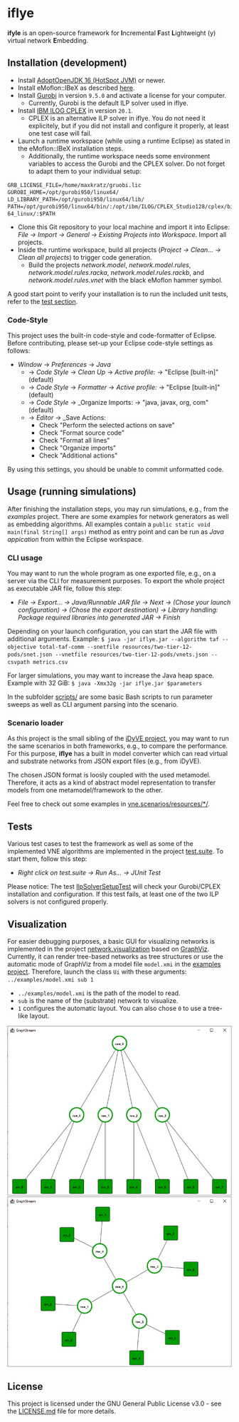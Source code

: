 # iflye

**ifyle** is an open-source framework for **I**ncremental **F**ast **L**ightweight (y) virtual network **E**mbedding.


## Installation (development)

* Install [AdoptOpenJDK 16 (HotSpot JVM)](https://adoptopenjdk.net/releases.html?variant=openjdk16&jvmVariant=hotspot) or newer.
* Install eMoflon::IBeX as described [here](https://github.com/eMoflon/emoflon-ibex#how-to-develop).
* Install [Gurobi](https://www.gurobi.com/) in version `9.5.0` and activate a license for your computer.
    * Currently, Gurobi is the default ILP solver used in iflye.
* Install [IBM ILOG CPLEX](https://www.ibm.com/products/ilog-cplex-optimization-studio) in version `20.1`.
    * CPLEX is an alternative ILP solver in iflye. You do not need it explicitely, but if you did not install and configure it properly, at least one test case will fail.
* Launch a runtime workspace (while using a runtime Eclipse) as stated in the eMoflon::IBeX installation steps.
    * Additionally, the runtime workspace needs some environment variables to access the Gurobi and the CPLEX solver. Do not forget to adapt them to your individual setup:
```
GRB_LICENSE_FILE=/home/maxkratz/gruobi.lic
GUROBI_HOME=/opt/gurobi950/linux64/
LD_LIBRARY_PATH=/opt/gurobi950/linux64/lib/
PATH=/opt/gurobi950/linux64/bin/:/opt/ibm/ILOG/CPLEX_Studio128/cplex/bin/x86-64_linux/:$PATH
```
* Clone this Git repository to your local machine and import it into Eclipse: *File -> Import -> General -> Existing Projects into Workspace*. Import all projects.
* Inside the runtime workspace, build all projects (*Project -> Clean... -> Clean all projects*) to trigger code generation.
    * Build the projects *network.model*, *network.model.rules*, *network.model.rules.racka*, *network.model.rules.rackb*, and *network.model.rules.vnet* with the black eMoflon hammer symbol.

A good start point to verify your installation is to run the included unit tests, refer to the [test section](#tests).

### Code-Style

This project uses the built-in code-style and code-formatter of Eclipse.
Before contributing, please set-up your Eclipse code-style settings as follows:

* _Window_ -> _Preferences_ -> _Java_ 
    * -> _Code Style_ -> _Clean Up_ -> _Active profile:_ -> "Eclipse [built-in]" (default)
    * -> _Code Style_ -> _Formatter_ -> _Active profile:_ -> "Eclipse [built-in]" (default)
    * -> _Code Style_ -> _Organize Imports: -> "java, javax, org, com" (default)
    * -> _Editor_ -> _Save Actions:
        * Check "Perform the selected actions on save"
        * Check "Format source code"
        * Check "Format all lines"
        * Check "Organize imports"
        * Check "Additional actions"

By using this settings, you should be unable to commit unformatted code.


## Usage (running simulations)

After finishing the installation steps, you may run simulations, e.g., from the *examples* project.
There are some examples for network generators as well as embedding algorithms.
All examples contain a `public static void main(final String[] args)` method as entry point and can be run as *Java appication* from within the Eclipse workspace.


### CLI usage

You may want to run the whole program as one exported file, e.g., on a server via the CLI for measurement purposes.
To export the whole project as executable JAR file, follow this step:
* *File -> Export... -> Java/Runnable JAR file -> Next -> (Chose your launch configuration) -> (Chose the export destination) -> Library handling: Package required libraries into generated JAR -> Finish*

Depending on your launch configuration, you can start the JAR file with additional arguments.
Example:
`$ java -jar iflye.jar --algorithm taf --objective total-taf-comm --snetfile resources/two-tier-12-pods/snet.json --vnetfile resources/two-tier-12-pods/vnets.json --csvpath metrics.csv`

For larger simulations, you may want to increase the Java heap space.
Example with 32 GiB:
`$ java -Xmx32g -jar iflye.jar $parameters`

In the subfolder [scripts/](scripts/) are some basic Bash scripts to run parameter sweeps as well as CLI argument parsing into the scenario.


### Scenario loader

As this project is the small sibling of the [iDyVE project](https://tubiblio.ulb.tu-darmstadt.de/124918/), you may want to run the same scenarios in both frameworks, e.g., to compare the performance.
For this purpose, **iflye** has a built in model converter which can read virtual and substrate networks from JSON export files (e.g., from iDyVE).

The chosen JSON format is loosly coupled with the used metamodel.
Therefore, it acts as a kind of abstract model representation to transfer models from one metamodel/framework to the other.

Feel free to check out some examples in [vne.scenarios/resources/*/](vne.scenarios/resources/).


## Tests

Various test cases to test the framework as well as some of the implemented VNE algorithms are implemented in the project [test.suite](test.suite/).
To start them, follow this step:
* *Right click on test.suite -> Run As... -> JUnit Test*

Please notice: The test [IlpSolverSetupTest](test.suite/src/test/ilp/IlpSolverSetupTest.java) will check your Gurobi/CPLEX installation and configuration. If this test fails, at least one of the two ILP solvers is not configured properly.


## Visualization

For easier debugging purposes, a basic GUI for visualizing networks is implemented in the project [network.visualization](network.visualization/) based on [GraphViz](http://www.graphviz.org/download/).
Currently, it can render tree-based networks as tree structures or use the automatic mode of GraphViz from a model file `model.xmi` in the [examples project](examples/).
Therefore, launch the class `Ui` with these arguments: `../examples/model.xmi sub 1`
* `../examples/model.xmi` is the path of the model to read.
* `sub` is the name of the (substrate) network to visualize.
* `1` configures the automatic layout. You can also chose `0` to use a tree-like layout.

![](gfx/gui-tree.png)
![](gfx/gui-auto.png)


## License

This project is licensed under the GNU General Public License v3.0 - see the [LICENSE.md](LICENSE.md) file for more details.
